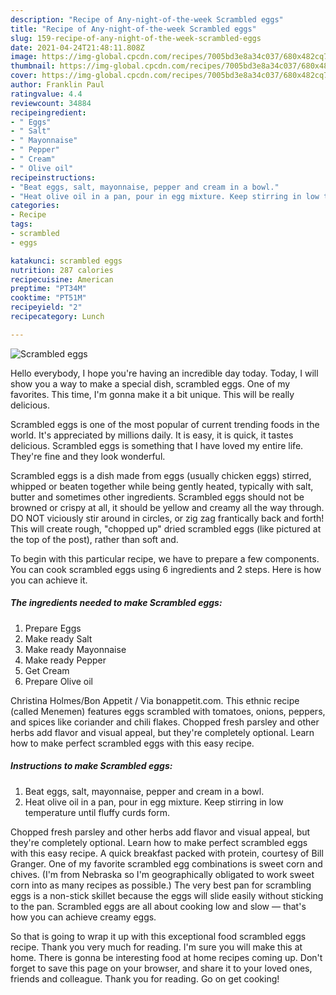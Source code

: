 ```yaml
---
description: "Recipe of Any-night-of-the-week Scrambled eggs"
title: "Recipe of Any-night-of-the-week Scrambled eggs"
slug: 159-recipe-of-any-night-of-the-week-scrambled-eggs
date: 2021-04-24T21:48:11.808Z
image: https://img-global.cpcdn.com/recipes/7005bd3e8a34c037/680x482cq70/scrambled-eggs-recipe-main-photo.jpg
thumbnail: https://img-global.cpcdn.com/recipes/7005bd3e8a34c037/680x482cq70/scrambled-eggs-recipe-main-photo.jpg
cover: https://img-global.cpcdn.com/recipes/7005bd3e8a34c037/680x482cq70/scrambled-eggs-recipe-main-photo.jpg
author: Franklin Paul
ratingvalue: 4.4
reviewcount: 34884
recipeingredient:
- " Eggs"
- " Salt"
- " Mayonnaise"
- " Pepper"
- " Cream"
- " Olive oil"
recipeinstructions:
- "Beat eggs, salt, mayonnaise, pepper and cream in a bowl."
- "Heat olive oil in a pan, pour in egg mixture. Keep stirring in low temperature until fluffy curds form."
categories:
- Recipe
tags:
- scrambled
- eggs

katakunci: scrambled eggs 
nutrition: 287 calories
recipecuisine: American
preptime: "PT34M"
cooktime: "PT51M"
recipeyield: "2"
recipecategory: Lunch

---
```



![Scrambled eggs](https://img-global.cpcdn.com/recipes/7005bd3e8a34c037/680x482cq70/scrambled-eggs-recipe-main-photo.jpg)

Hello everybody, I hope you're having an incredible day today. Today, I will show you a way to make a special dish, scrambled eggs. One of my favorites. This time, I'm gonna make it a bit unique. This will be really delicious.

Scrambled eggs is one of the most popular of current trending foods in the world. It's appreciated by millions daily. It is easy, it is quick, it tastes delicious. Scrambled eggs is something that I have loved my entire life. They're fine and they look wonderful.

Scrambled eggs is a dish made from eggs (usually chicken eggs) stirred, whipped or beaten together while being gently heated, typically with salt, butter and sometimes other ingredients. Scrambled eggs should not be browned or crispy at all, it should be yellow and creamy all the way through. DO NOT viciously stir around in circles, or zig zag frantically back and forth! This will create rough, &#34;chopped up&#34; dried scrambled eggs (like pictured at the top of the post), rather than soft and.


To begin with this particular recipe, we have to prepare a few components. You can cook scrambled eggs using 6 ingredients and 2 steps. Here is how you can achieve it.

<!--inarticleads1-->

##### The ingredients needed to make Scrambled eggs:

1. Prepare  Eggs
1. Make ready  Salt
1. Make ready  Mayonnaise
1. Make ready  Pepper
1. Get  Cream
1. Prepare  Olive oil


Christina Holmes/Bon Appetit / Via bonappetit.com. This ethnic recipe (called Menemen) features eggs scrambled with tomatoes, onions, peppers, and spices like coriander and chili flakes. Chopped fresh parsley and other herbs add flavor and visual appeal, but they&#39;re completely optional. Learn how to make perfect scrambled eggs with this easy recipe. 

<!--inarticleads2-->

##### Instructions to make Scrambled eggs:

1. Beat eggs, salt, mayonnaise, pepper and cream in a bowl.
1. Heat olive oil in a pan, pour in egg mixture. Keep stirring in low temperature until fluffy curds form.


Chopped fresh parsley and other herbs add flavor and visual appeal, but they&#39;re completely optional. Learn how to make perfect scrambled eggs with this easy recipe. A quick breakfast packed with protein, courtesy of Bill Granger. One of my favorite scrambled egg combinations is sweet corn and chives. (I&#39;m from Nebraska so I&#39;m geographically obligated to work sweet corn into as many recipes as possible.) The very best pan for scrambling eggs is a non-stick skillet because the eggs will slide easily without sticking to the pan. Scrambled eggs are all about cooking low and slow — that&#39;s how you can achieve creamy eggs. 

So that is going to wrap it up with this exceptional food scrambled eggs recipe. Thank you very much for reading. I'm sure you will make this at home. There is gonna be interesting food at home recipes coming up. Don't forget to save this page on your browser, and share it to your loved ones, friends and colleague. Thank you for reading. Go on get cooking!

